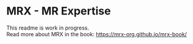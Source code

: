 # MRX - MR Expertise

This readme is work in progress. \
Read more about MRX in the book: https://mrx-org.github.io/mrx-book/
